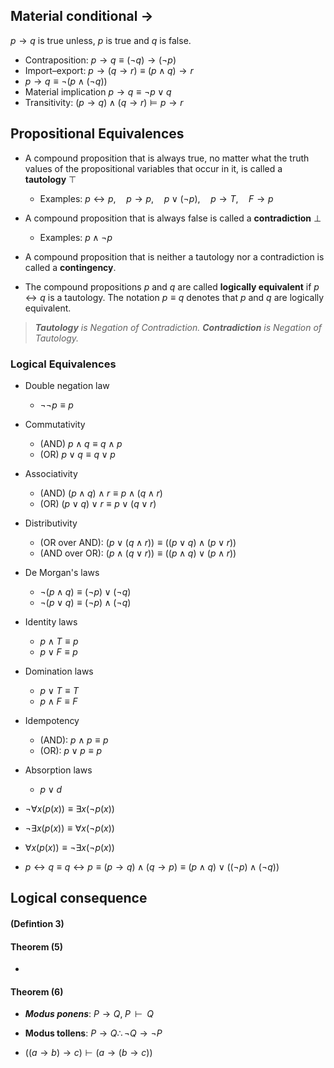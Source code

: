 ## Material conditional $\rightarrow$
$p\rightarrow{q}$ is true unless, $p$ is true and $q$ is false.

- Contraposition: $p\rightarrow{q}\equiv{(\lnot{q})\rightarrow{(\lnot{p})}}$
- Import–export: $p\rightarrow(q\rightarrow{r})\equiv{(p\land{q})\rightarrow{r}}$
-  $p\rightarrow{q}\equiv{\lnot({p}\land(\lnot{q}))}$
- Material implication $p\rightarrow{q}\equiv{\lnot{p}\lor{q}}$
- Transitivity: $(p \to q) \land (q \to r) \models p \to r$


## Propositional Equivalences 

- A compound proposition that is always true, no matter what the truth values of the propositional variables that occur in it, is called a **tautology** $\top$
	- Examples: $p\leftrightarrow{p},\quad p\rightarrow{p},\quad p\lor{(\lnot{p})},\quad p\rightarrow{T},\quad F\rightarrow{p}$
- A compound proposition that is always false is called a **contradiction**  $\bot$
	- Examples: $p\land\lnot{p}$
- A compound proposition that is neither a tautology nor a contradiction is called a **contingency**. 


- The compound propositions $p$ and $q$ are called **logically equivalent** if $p\leftrightarrow{q}$ is a tautology. The notation $p \equiv q$ denotes that $p$ and $q$ are logically equivalent. 


>***Tautology** is Negation of Contradiction. 
>**Contradiction** is Negation of Tautology.*


### Logical Equivalences

- Double negation law 
	- $\lnot\lnot{p}\equiv{p}$
- Commutativity
	- (AND) $p\land{q}\equiv{q\land{p}}$
	- (OR) $p\lor{q}\equiv{q\lor{p}}$
- Associativity 
	- (AND) $(p\land{q})\land{r}\equiv{p\land({q}\land{r})}$
	- (OR) $(p\lor{q})\lor{r}\equiv{p\lor({q}\lor{r})}$
- Distributivity 
	- (OR over AND): $({p\lor({q\land{r}})})\equiv({({p\lor{q}})\land({p\lor{r}})})$
	- (AND over OR): $({p\land({q\lor{r}})})\equiv({({p\land{q}})\lor({p\land{r}})})$
- De Morgan's laws
	- $\lnot{(p\land{q})}\equiv{(\lnot{p})\lor{(\lnot{q})}}$
	- $\lnot{(p\lor{q})}\equiv{(\lnot{p})\land{(\lnot{q})}}$
- Identity laws
	- $p\land{T}\equiv{p}$
	- $p\lor{F}\equiv{p}$
- Domination laws 
	- $p\lor{T}\equiv{T}$
	- $p\land{F}\equiv{F}$
- Idempotency 
	- (AND): $p\land{p}\equiv{p}$
	- (OR): $p\lor{p}\equiv{p}$
- Absorption laws 
	- $p\lor d$







- $\lnot\forall{x(p(x))\equiv{\exists{x(\lnot{p(x)})}}}$
- $\lnot\exists{x(p(x))\equiv{\forall{x(\lnot{p(x)})}}}$
- $\forall{x(p(x))\equiv{\lnot\exists{x(\lnot{p(x)})}}}$
- $p\leftrightarrow{q}\equiv{q\leftrightarrow{p}\equiv{(p\rightarrow{q})\land{(q\rightarrow{p})}\equiv{(p\land{q})\lor{((\lnot{p})\land{(\lnot{q})})}}}}$

## Logical consequence 
#### (Defintion 3)

#### Theorem (5)
- 
#### Theorem (6)
- ***Modus ponens***: $P \to Q,\; P\;\; \vdash\;\; Q$
- **Modus tollens**: $P \rightarrow Q \therefore\neg Q\rightarrow \neg P$



- $((a\rightarrow{b})\rightarrow{c})\vdash(a\rightarrow({b}\rightarrow{c}))$
